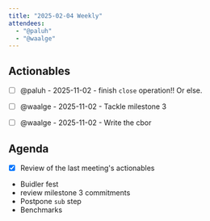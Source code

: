```yaml
---
title: "2025-02-04 Weekly"
attendees:
  - "@paluh"
  - "@waalge"
---
```


## Actionables

<!-- || - [ ] {{OWNER}} - {{DEADLINE}} - {{DESCRIPTION}} -->

- [ ] @paluh - 2025-11-02 - finish `close` operation!! Or else.

- [ ] @waalge - 2025-11-02 - Tackle milestone 3

- [ ] @waalge - 2025-11-02 - Write the cbor

## Agenda

<!-- || - [ ] ({{PROPOSER}} -)? {{DESCRIPTION}} -->

- [x] Review of the last meeting's actionables
- Buidler fest 
- review milestone 3 commitments
- Postpone `sub` step 
- Benchmarks

